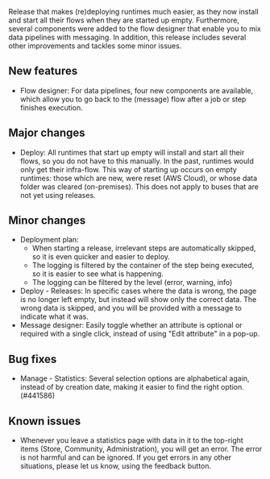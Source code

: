 Release that makes (re)deploying runtimes much easier, as they now install and start all their flows when they are started up empty. Furthermore, several components were added to the flow designer that enable you to mix data pipelines with messaging. In addition, this release includes several other improvements and tackles some minor issues.
## New features
- Flow designer: For data pipelines, four new components are available, which allow you to go back to the (message) flow after a job or step finishes execution.
## Major changes
- Deploy: All runtimes that start up empty will install and start all their flows, so you do not have to this manually. In the past, runtimes would only get their infra-flow. This way of starting up occurs on empty runtimes: those which are new, were reset (AWS Cloud), or whose data folder was cleared (on-premises). This does not apply to buses that are not yet using releases.
## Minor changes
- Deployment plan:
  - When starting a release, irrelevant steps are automatically skipped, so it is even quicker and easier to deploy.
  - The logging is filtered by the container of the step being executed, so it is easier to see what is happening.
  - The logging can be filtered by the level (error, warning, info)
- Deploy - Releases: In specific cases where the data is wrong, the page is no longer left empty, but instead will show only the correct data. The wrong data is skipped, and you will be provided with a message to indicate what it was.
- Message designer: Easily toggle whether an attribute is optional or required with a single click, instead of using "Edit attribute" in a pop-up.
## Bug fixes
- Manage - Statistics: Several selection options are alphabetical again, instead of by creation date, making it easier to find the right option. (#441586)
## Known issues
- Whenever you leave a statistics page with data in it to the top-right items (Store, Community, Administration), you will get an error. The error is not harmful and can be ignored. If you get errors in any other situations, please let us know, using the feedback button.

